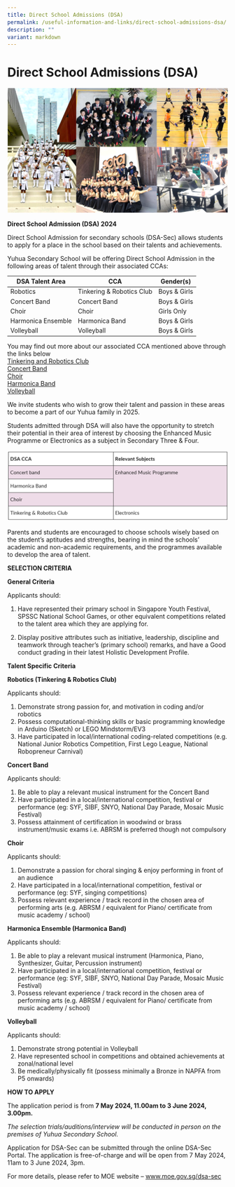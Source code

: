 ```yaml
---
title: Direct School Admissions (DSA)
permalink: /useful-information-and-links/direct-school-admissions-dsa/
description: ""
variant: markdown
---
```

# **Direct School Admissions (DSA)**

![](/images/CCA%20achievements.png)

**Direct School Admission (DSA) 2024**

Direct School Admission for secondary schools (DSA-Sec) allows students to apply for a place in the school based on their talents and achievements.

Yuhua Secondary School will be offering Direct School Admission in the following areas of talent through their associated CCAs:



| DSA Talent Area | CCA | Gender(s) |
| -------- | -------- | -------- |
| Robotics     | Tinkering &amp; Robotics Club     | Boys &amp; Girls     |
| Concert Band    | Concert Band     | Boys &amp; Girls     |
| Choir     | Choir     | Girls Only     |
| Harmonica Ensemble     | Harmonica Band     | Boys &amp; Girls     |
| Volleyball     | Volleyball     | Boys &amp; Girls     |

You may find out more about our associated CCA mentioned above through the links below
<br>[Tinkering and Robotics Club](https://www.yuhuasec.moe.edu.sg/our-ccas/clubs-and-societies/tinkering-and-robotics-club/)
<br>[Concert Band](https://www.yuhuasec.moe.edu.sg/our-ccas/Visual-Performing-Arts/concert-band/)
<br>[Choir](https://www.yuhuasec.moe.edu.sg/our-ccas/Visual-Performing-Arts/choir/)
<br>[Harmonica Band](https://www.yuhuasec.moe.edu.sg/our-ccas/visual-performing-arts/harmonica-band/)
<br>[Volleyball](https://www.yuhuasec.moe.edu.sg/our-ccas/physical-sports/volleyball/)

We invite students who wish to grow their talent and passion in these areas to become a part of our Yuhua family in 2025.
        
Students admitted through DSA will also have the opportunity to stretch their potential in their area of interest by choosing the Enhanced Music Programme or Electronics as a subject in Secondary Three &amp; Four.


![](/images/screenshot%20(152).png)


Parents and students are encouraged to choose schools wisely based on the student’s aptitudes and strengths, bearing in mind the schools’ academic and non-academic requirements, and the programmes available to develop the area of talent.

**SELECTION CRITERIA** 

**General Criteria**

Applicants should:
1.  Have represented their primary school in Singapore Youth Festival, SPSSC National School Games, or other equivalent competitions related to the talent area which they are applying for.

3.  Display positive attributes such as initiative, leadership, discipline and teamwork through teacher’s (primary school) remarks, and have a Good conduct grading in their latest Holistic Development Profile.

**Talent Specific Criteria**

**Robotics (Tinkering &amp; Robotics Club)**

Applicants should:
1. Demonstrate strong passion for, and motivation in coding and/or robotics
2. Possess computational-thinking skills or basic programming knowledge in Arduino (Sketch) or LEGO Mindstorm/EV3
3. Have participated in local/international coding-related competitions (e.g. National Junior Robotics Competition, First Lego League, National Robopreneur Carnival) 

**Concert Band**

Applicants should:
1. Be able to play a relevant musical instrument for the Concert Band
2. Have participated in a local/international competition, festival or performance (eg: SYF, SIBF, SNYO, National Day Parade, Mosaic Music Festival)
3. Possess attainment of certification in woodwind or brass instrument/music exams i.e. ABRSM is preferred though not compulsory

**Choir**

Applicants should:

1. Demonstrate a passion for choral singing &amp; enjoy performing in front of an audience
2. Have participated in a local/international competition, festival or performance (eg: SYF, singing competitions)
3. Possess relevant experience / track record in the chosen area of performing arts (e.g. ABRSM / equivalent for Piano/ certificate from music academy / school)

**Harmonica Ensemble (Harmonica Band)**

Applicants should:

1.	Be able to play a relevant musical instrument (Harmonica, Piano, Synthesizer, Guitar, Percussion instrument)
2.	Have participated in a local/international competition, festival or performance (eg: SYF, SIBF, SNYO, National Day Parade, Mosaic Music Festival)
3.	Possess relevant experience / track record in the chosen area of performing arts (e.g. ABRSM / equivalent for Piano/ certificate from music academy / school)



**Volleyball**

Applicants should:

1. Demonstrate strong potential in Volleyball
2. Have represented school in competitions and obtained achievements at zonal/national level
3. Be medically/physically fit (possess minimally a Bronze in NAPFA from P5 onwards)

**HOW TO APPLY**

The application period is from **7 May 2024, 11.00am to 3 June 2024, 3.00pm.**

*The selection trials/auditions/interview will be conducted in person on the premises of Yuhua Secondary School.*

Application for DSA-Sec can be submitted through the online DSA-Sec Portal. The application is free-of-charge and will be open from 7 May 2024, 11am to 3 June 2024, 3pm.

For more details, please refer to MOE website – www.moe.gov.sg/dsa-sec